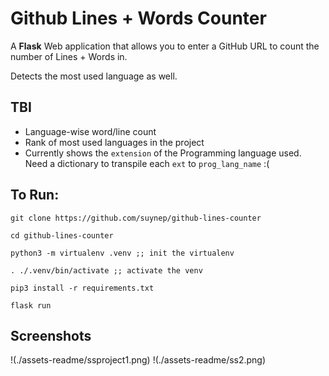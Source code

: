 # Github Lines + Words Counter

A **Flask** Web application that allows you to enter a GitHub URL to count the number of Lines + Words in. 

Detects the most used language as well.

## TBI
- Language-wise word/line count
- Rank of most used languages in the project
- Currently shows the `extension` of the Programming language used. Need a dictionary to transpile each `ext` to `prog_lang_name` :(


## To Run:
`git clone https://github.com/suynep/github-lines-counter`

`cd github-lines-counter`

`python3 -m virtualenv .venv ;; init the virtualenv`

`. ./.venv/bin/activate ;; activate the venv`

`pip3 install -r requirements.txt`

`flask run`

## Screenshots

!(./assets-readme/ssproject1.png)
!(./assets-readme/ss2.png)
